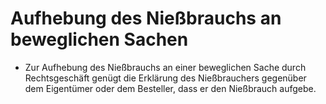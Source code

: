 # Aufhebung des Nießbrauchs an beweglichen Sachen

- Zur Aufhebung des Nießbrauchs an einer beweglichen Sache durch Rechtsgeschäft genügt die Erklärung des Nießbrauchers gegenüber dem Eigentümer oder dem Besteller, dass er den Nießbrauch aufgebe.

